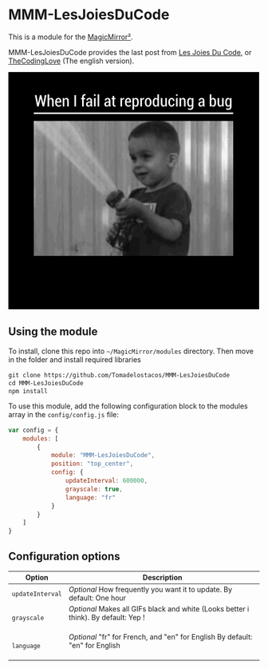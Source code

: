 # MMM-LesJoiesDuCode

This is a module for the [MagicMirror²](https://github.com/MichMich/MagicMirror/).

MMM-LesJoiesDuCode provides the last post from [Les Joies Du Code](https://lesjoiesducode.fr), or [TheCodingLove](https://thecodinglove.com) (The english version). 


![Demo](https://github.com/Tomadelostacos/MMM-LesJoiesDuCode/blob/master/images/demo.gif)

## Using the module

To install, clone this repo into `~/MagicMirror/modules` directory. Then move in the folder and install required libraries
```
git clone https://github.com/Tomadelostacos/MMM-LesJoiesDuCode
cd MMM-LesJoiesDuCode
npm install
```

To use this module, add the following configuration block to the modules array in the `config/config.js` file:
```js
var config = {
    modules: [
        {
            module: "MMM-LesJoiesDuCode",
			position: "top_center",
            config: {
                updateInterval: 600000,
                grayscale: true, 
                language: "fr"     
            }
        }
    ]
}
```

## Configuration options


| Option           | Description
|----------------- |-----------
| `updateInterval` | *Optional* How frequently you want it to update. By default: One hour
| `grayscale`      | *Optional* Makes all GIFs black and white (Looks better i think). By default: Yep ! <br/> <br/>
| `language`       | *Optional* "fr" for French, and "en" for English By default: "en" for English <br/> <br/>

